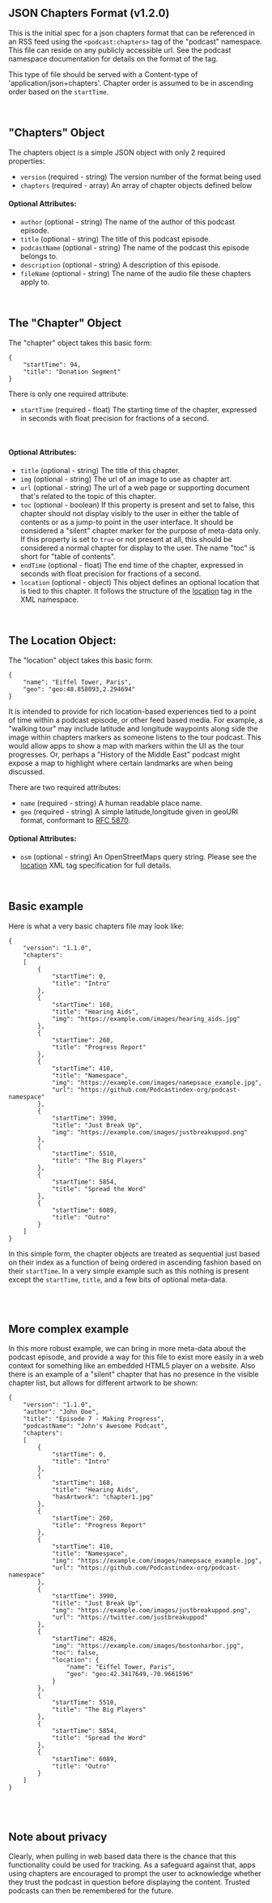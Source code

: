 ## JSON Chapters Format (v1.2.0)


This is the initial spec for a json chapters format that can be referenced in an RSS feed using the `<podcast:chapters>` tag of
the "podcast" namespace.  This file can reside on any publicly accessible url.  See the podcast namespace documentation for
details on the format of the tag.

This type of file should be served with a Content-type of 'application/json+chapters'.  Chapter order is assumed to be
in ascending order based on the `startTime`.

<br>

## "Chapters" Object

The chapters object is a simple JSON object with only 2 required properties:

 - `version` (required - string) The version number of the format being used
 - `chapters` (required - array) An array of chapter objects defined below

#### Optional Attributes:

 - `author` (optional - string) The name of the author of this podcast episode.
 - `title` (optional - string) The title of this podcast episode.
 - `podcastName` (optional - string) The name of the podcast this episode belongs to.
 - `description` (optional - string) A description of this episode.
 - `fileName` (optional - string) The name of the audio file these chapters apply to.

<br>

## The "Chapter" Object

The "chapter" object takes this basic form:

```
{
    "startTime": 94,
    "title": "Donation Segment"
}
```

There is only one required attribute:

 - `startTime` (required - float) The starting time of the chapter, expressed in seconds with float precision for fractions of a second.

<br>

#### Optional Attributes:

 - `title` (optional - string) The title of this chapter.
 - `img` (optional - string) The url of an image to use as chapter art.
 - `url` (optional - string) The url of a web page or supporting document that's related to the topic of this chapter.
 - `toc` (optional - boolean) If this property is present and set to false, this chapter should not display visibly to the user in either the table of contents or as a jump-to point in the user interface.  It should be considered a "silent" chapter marker for the purpose of meta-data only.  If this property is set to `true` or not present at all, this should be considered a normal chapter for display to the user.  The name "toc" is short for "table of contents".
 - `endTime` (optional - float) The end time of the chapter, expressed in seconds with float precision for fractions of a second.
 - `location` (optional - object) This object defines an optional location that is tied to this chapter.  It follows the structure of the [location](https://github.com/Podcastindex-org/podcast-namespace/blob/main/location/location.md) tag in the XML namespace.

<br>

## The Location Object:

The "location" object takes this basic form:

```
{
    "name": "Eiffel Tower, Paris",
    "geo": "geo:48.858093,2.294694"
}
```

It is intended to provide for rich location-based experiences tied to a point of time within a podcast episode, or other feed based media.  For example, a "walking tour" may include latitude and longitude waypoints along side the image within chapters markers as someone listens to the tour podcast.  This
would allow apps to show a map with markers within the UI as the tour progresses.  Or, perhaps a "History of the Middle East" podcast might expose a map to highlight where certain landmarks are when being discussed.

There are two required attributes:

 - `name` (required - string) A human readable place name.
 - `geo` (required - string) A simple latitude,longitude given in geoURI format, conformant to [RFC 5870](https://tools.ietf.org/html/rfc5870).

#### Optional Attributes:

 - `osm` (optional - string) An OpenStreetMaps query string.  Please see the [location](https://github.com/Podcastindex-org/podcast-namespace/blob/main/location/location.md) XML tag specification for full details.

<br>

## Basic example

Here is what a very basic chapters file may look like:

```
{
    "version": "1.1.0",
    "chapters":
    [
        {
            "startTime": 0,
            "title": "Intro"
        },
        {
            "startTime": 168,
            "title": "Hearing Aids",
            "img": "https://example.com/images/hearing_aids.jpg"
        },
        {
            "startTime": 260,
            "title": "Progress Report"
        },
        {
            "startTime": 410,
            "title": "Namespace",
            "img": "https://example.com/images/namepsace_example.jpg",
            "url": "https://github.com/Podcastindex-org/podcast-namespace"
        },
        {
            "startTime": 3990,
            "title": "Just Break Up",
            "img": "https://example.com/images/justbreakuppod.png"
        },
        {
            "startTime": 5510,
            "title": "The Big Players"
        },
        {
            "startTime": 5854,
            "title": "Spread the Word"
        },
        {
            "startTime": 6089,
            "title": "Outro"
        }
    ]
}
```

In this simple form, the chapter objects are treated as sequential just based on their index as a function of being
ordered in ascending fashion based on their `startTime`.  In a very simple example such as this nothing is present except the `startTime`,
`title`, and a few bits of optional meta-data.

<br><br>

## More complex example

In this more robust example, we can bring in more meta-data about the podcast episode, and provide a way for this file to exist more easily in a web
context for something like an embedded HTML5 player on a website.  Also there is an example of a "silent" chapter that has no presence in the visible
chapter list, but allows for different artwork to be shown:

```
{
    "version": "1.1.0",
    "author": "John Doe",
    "title": "Episode 7 - Making Progress",
    "podcastName": "John's Awesome Podcast",
    "chapters":
    [
        {
            "startTime": 0,
            "title": "Intro"
        },
        {
            "startTime": 168,
            "title": "Hearing Aids",
            "hasArtwork": "chapter1.jpg"
        },
        {
            "startTime": 260,
            "title": "Progress Report"
        },
        {
            "startTime": 410,
            "title": "Namespace",
            "img": "https://example.com/images/namepsace_example.jpg",
            "url": "https://github.com/Podcastindex-org/podcast-namespace"
        },
        {
            "startTime": 3990,
            "title": "Just Break Up",
            "img": "https://example.com/images/justbreakuppod.png",
            "url": "https://twitter.com/justbreakuppod"
        },
        {
            "startTime": 4826,
            "img": "https://example.com/images/bostonharbor.jpg",
            "toc": false,
            "location": {
                "name": "Eiffel Tower, Paris",
                "geo": "geo:42.3417649,-70.9661596"
            }
        },
        {
            "startTime": 5510,
            "title": "The Big Players"
        },
        {
            "startTime": 5854,
            "title": "Spread the Word"
        },
        {
            "startTime": 6089,
            "title": "Outro"
        }
    ]
}
```

<br><br>

## Note about privacy

Clearly, when pulling in web based data there is the chance that this functionality could be used for tracking.  As a safeguard against that, apps
using chapters are encouraged to prompt the user to acknowledge whether they trust the podcast in question before displaying the content.  Trusted
podcasts can then be remembered for the future.